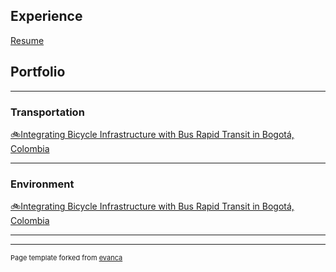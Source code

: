 ## Experience
[Resume](/pdf/Ringer-Alexa-Resume-2024.pdf)


## Portfolio

---

### Transportation

[🚲Integrating Bicycle Infrastructure with Bus Rapid Transit in Bogotá, Colombia](/pdf/Bogota-Bike-Bus-small.pdf)



---

### Environment

[🚲Integrating Bicycle Infrastructure with Bus Rapid Transit in Bogotá, Colombia](/pdf/Bogota-Bike-Bus-small.pdf)


---




---
<p style="font-size:11px">Page template forked from <a href="https://github.com/evanca/quick-portfolio">evanca</a></p>
<!-- Remove above link if you don't want to attibute -->
